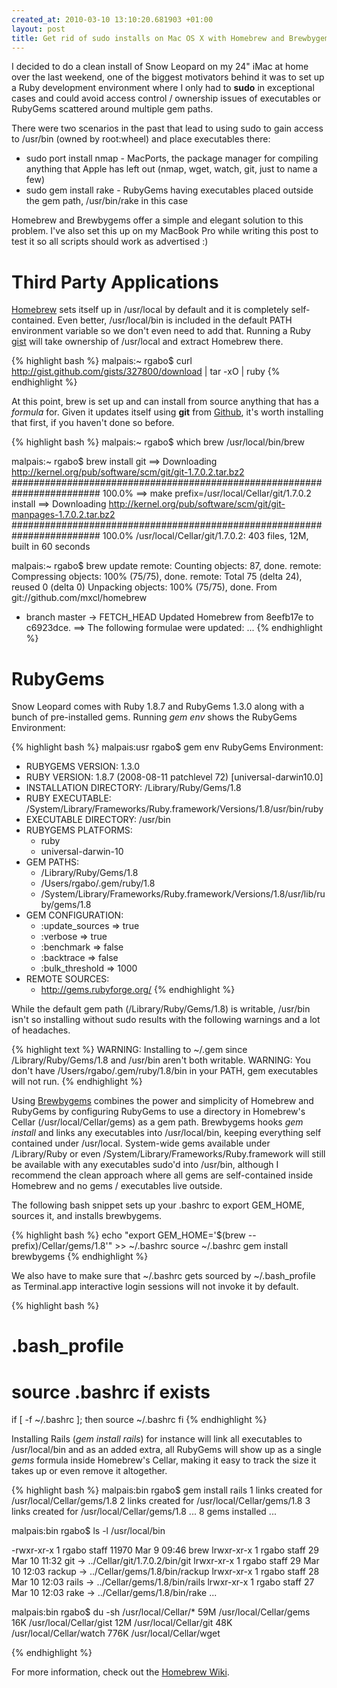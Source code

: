 ```yaml
--- 
created_at: 2010-03-10 13:10:20.681903 +01:00
layout: post
title: Get rid of sudo installs on Mac OS X with Homebrew and Brewbygems
---
```


I decided to do a clean install of Snow Leopard on my 24" iMac at home over the last weekend, one of the biggest motivators behind it was to set up a Ruby development environment where I only had to **sudo** in exceptional cases and could avoid access control / ownership issues of executables or RubyGems scattered around multiple gem paths.

There were two scenarios in the past that lead to using sudo to gain access to /usr/bin (owned by root:wheel) and place executables there:

* sudo port install nmap - MacPorts, the package manager for compiling anything that Apple has left out (nmap, wget, watch, git, just to name a few)
 * sudo gem install rake - RubyGems having executables placed outside the gem path, /usr/bin/rake in this case

Homebrew and Brewbygems offer a simple and elegant solution to this problem. I've also set this up on my MacBook Pro while writing this post to test it so all scripts should work as advertised :)

Third Party Applications
========================

[Homebrew](http://github.com/mxcl/homebrew) sets itself up in /usr/local by default and it is completely self-contained. Even better, /usr/local/bin is included in the default PATH environment variable so we don't even need to add that. Running a Ruby [gist](http://gist.github.com/327800) will take ownership of /usr/local and extract Homebrew there.

{% highlight bash %}
malpais:~ rgabo$ curl http://gist.github.com/gists/327800/download | tar -xO | ruby
{% endhighlight %}

At this point, brew is set up and can install from source anything that has a *formula* for. Given it updates itself using **git** from [Github](http://github.com), it's worth installing that first, if you haven't done so before.

{% highlight bash %}
malpais:~ rgabo$ which brew
/usr/local/bin/brew

malpais:~ rgabo$ brew install git
==> Downloading http://kernel.org/pub/software/scm/git/git-1.7.0.2.tar.bz2
######################################################################## 100.0%
==> make prefix=/usr/local/Cellar/git/1.7.0.2 install
==> Downloading http://kernel.org/pub/software/scm/git/git-manpages-1.7.0.2.tar.bz2
######################################################################## 100.0%
/usr/local/Cellar/git/1.7.0.2: 403 files, 12M, built in 60 seconds

malpais:~ rgabo$ brew update
remote: Counting objects: 87, done.
remote: Compressing objects: 100% (75/75), done.
remote: Total 75 (delta 24), reused 0 (delta 0)
Unpacking objects: 100% (75/75), done.
From git://github.com/mxcl/homebrew
 * branch            master     -> FETCH_HEAD
Updated Homebrew from 8eefb17e to c6923dce.
==> The following formulae were updated:
...
{% endhighlight %}

RubyGems
========

Snow Leopard comes with Ruby 1.8.7 and RubyGems 1.3.0 along with a bunch of pre-installed gems. Running *gem env* shows the RubyGems Environment:

{% highlight bash %}
malpais:usr rgabo$ gem env
RubyGems Environment:
  - RUBYGEMS VERSION: 1.3.0
  - RUBY VERSION: 1.8.7 (2008-08-11 patchlevel 72) [universal-darwin10.0]
  - INSTALLATION DIRECTORY: /Library/Ruby/Gems/1.8
  - RUBY EXECUTABLE: /System/Library/Frameworks/Ruby.framework/Versions/1.8/usr/bin/ruby
  - EXECUTABLE DIRECTORY: /usr/bin
  - RUBYGEMS PLATFORMS:
    - ruby
    - universal-darwin-10
  - GEM PATHS:
     - /Library/Ruby/Gems/1.8
     - /Users/rgabo/.gem/ruby/1.8
     - /System/Library/Frameworks/Ruby.framework/Versions/1.8/usr/lib/ruby/gems/1.8
  - GEM CONFIGURATION:
     - :update_sources => true
     - :verbose => true
     - :benchmark => false
     - :backtrace => false
     - :bulk_threshold => 1000
  - REMOTE SOURCES:
     - http://gems.rubyforge.org/
{% endhighlight %}

While the default gem path (/Library/Ruby/Gems/1.8) is writable, /usr/bin isn't so installing without sudo results with the following warnings and a lot of headaches.

{% highlight text %}
WARNING:  Installing to ~/.gem since /Library/Ruby/Gems/1.8 and /usr/bin aren't both writable.
WARNING:  You don't have /Users/rgabo/.gem/ruby/1.8/bin in your PATH, gem executables will not run.
{% endhighlight %}

Using [Brewbygems](http://github.com/indirect/brewbygems/) combines the power and simplicity of Homebrew and RubyGems by configuring RubyGems to use a directory in Homebrew's Cellar (/usr/local/Cellar/gems) as a gem path. Brewbygems hooks *gem install* and links any executables into /usr/local/bin, keeping everything self contained under /usr/local. System-wide gems available under /Library/Ruby or even /System/Library/Frameworks/Ruby.framework will still be available with any executables sudo'd into /usr/bin, although I recommend the clean approach where all gems are self-contained inside Homebrew and no gems / executables live outside.

The following bash snippet sets up your .bashrc to export GEM_HOME, sources it, and installs brewbygems.

{% highlight bash %}
echo "export GEM_HOME='$(brew --prefix)/Cellar/gems/1.8'" >> ~/.bashrc
source ~/.bashrc
gem install brewbygems
{% endhighlight %}

We also have to make sure that ~/.bashrc gets sourced by ~/.bash_profile as Terminal.app interactive login sessions will not invoke it by default.

{% highlight bash %}
# .bash_profile
# source .bashrc if exists
if [ -f ~/.bashrc ]; then
   source ~/.bashrc
fi
{% endhighlight %}

Installing Rails (*gem install rails*) for instance will link all executables to /usr/local/bin and as an added extra, all RubyGems will show up as a single *gems* formula inside Homebrew's Cellar, making it easy to track the size it takes up or even remove it altogether.

{% highlight bash %}
malpais:bin rgabo$ gem install rails
1 links created for /usr/local/Cellar/gems/1.8
2 links created for /usr/local/Cellar/gems/1.8
3 links created for /usr/local/Cellar/gems/1.8
...
8 gems installed
...

malpais:bin rgabo$ ls -l /usr/local/bin

-rwxr-xr-x  1 rgabo  staff  11970 Mar  9 09:46 brew
lrwxr-xr-x  1 rgabo  staff     29 Mar 10 11:32 git -> ../Cellar/git/1.7.0.2/bin/git
lrwxr-xr-x  1 rgabo  staff     29 Mar 10 12:03 rackup -> ../Cellar/gems/1.8/bin/rackup
lrwxr-xr-x  1 rgabo  staff     28 Mar 10 12:03 rails -> ../Cellar/gems/1.8/bin/rails
lrwxr-xr-x  1 rgabo  staff     27 Mar 10 12:03 rake -> ../Cellar/gems/1.8/bin/rake
...

malpais:bin rgabo$ du -sh /usr/local/Cellar/*
 59M	/usr/local/Cellar/gems
 16K	/usr/local/Cellar/gist
 12M	/usr/local/Cellar/git
 48K	/usr/local/Cellar/watch
776K	/usr/local/Cellar/wget

{% endhighlight %}

For more information, check out the [Homebrew Wiki](http://wiki.github.com/mxcl/homebrew).
